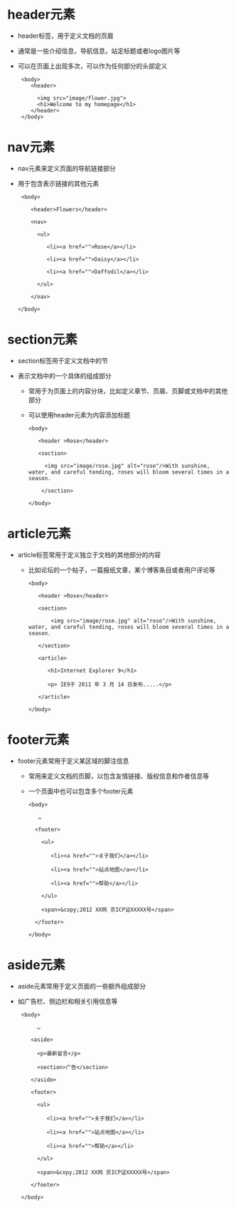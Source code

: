 # header元素

 - header标签，用于定义文档的页眉
  - 通常是一些介绍信息，导航信息，站定标题或者logo图片等

  - 可以在页面上出现多次，可以作为任何部分的头部定义

         <body>
            <header>

              <img src="image/flower.jpg">
              <h1>Welcome to my homepage</h1>
            </header>
         </body>
    
# nav元素

 - nav元素来定义页面的导航链接部分

  - 用于包含表示链接的其他元素

         <body> 

            <header>Flowers</header>

            <nav>

              <ul>

                 <li><a href="">Rose</a></li>

                 <li><a href="">Daisy</a></li>

                 <li><a href="">Daffodil</a></li>

              </ul>

            </nav>

        </body>

# section元素

 - section标签用于定义文档中的节

 - 表示文档中的一个具体的组成部分

    - 常用于为页面上的内容分块，比如定义章节、页眉、页脚或文档中的其他部分

    - 可以使用header元素为内容添加标题

          <body> 

             <header >Rose</header>

             <section>

               <img src="image/rose.jpg" alt="rose"/>With sunshine, water, and careful tending, roses will bloom several times in a season.

              </section>

          </body>

# article元素

 - article标签常用于定义独立于文档的其他部分的内容

   - 比如论坛的一个帖子，一篇报纸文章，某个博客条目或者用户评论等

         <body> 

            <header >Rose</header>

            <section>

                <img src="image/rose.jpg" alt="rose"/>With sunshine, water, and careful tending, roses will bloom several times in a season.

            </section>

            <article>

               <h1>Internet Explorer 9</h1>

               <p> IE9于 2011 年 3 月 14 日发布.....</p>

            </article>

         </body>

# footer元素

  - footer元素常用于定义某区域的脚注信息

    - 常用来定义文档的页脚，以包含友情链接、版权信息和作者信息等

    - 一个页面中也可以包含多个footer元素

          <body> 

             …

            <footer>

              <ul>

                 <li><a href="">关于我们</a></li>

                 <li><a href="">站点地图</a></li>

                 <li><a href="">帮助</a></li>

              </ul>

              <span>&copy;2012 XX网 京ICP证XXXXX号</span>

            </footer>

          </body>

# aside元素

 - aside元素常用于定义页面的一些额外组成部分

  - 如广告栏、侧边栏和相关引用信息等

         <body> 

              …

            <aside>

              <p>最新留言</p>

              <section>广告</section>

            </aside>

            <footer>

              <ul>

                 <li><a href="">关于我们</a></li>

                 <li><a href="">站点地图</a></li>

                 <li><a href="">帮助</a></li>

              </ul>

              <span>&copy;2012 XX网 京ICP证XXXXX号</span>

            </footer>

         </body>
 
